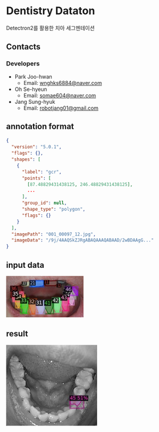 # Dentistry Dataton 

Detectron2를 활용한 치아 세그멘테이션 

## Contacts
### Developers
* Park Joo-hwan
  - Email: wnghks6884@naver.com
* Oh Se-hyeun 
  - Email: somae604@naver.com
* Jang Sung-hyuk 
  - Email: robotjang01@gmail.com
  
## annotation format
```json
{
  "version": "5.0.1",
  "flags": {},
  "shapes": [
    {
      "label": "gcr",
      "points": [
        [87.48829431438125, 246.48829431438125],
        ...
      ],
      "group_id": null,
      "shape_type": "polygon",
      "flags": {}
    }
  ],
  "imagePath": "001_00097_12.jpg",
  "imageData": "/9j/4AAQSkZJRgABAQAAAQABAAD/2wBDAAgG..."
}
```

## input data
![Input-data](docs/input.jpg)

## result
![Result](docs/result.jpg)



